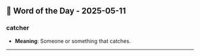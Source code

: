 ## 📅 Word of the Day - 2025-05-11

### **catcher**
- **Meaning**: Someone or something that catches.

---

